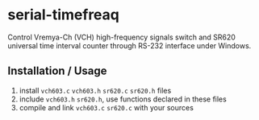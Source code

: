 # serial-timefreaq
Control Vremya-Ch (VCH) high-frequency signals switch and SR620 universal time interval counter through RS-232 interface under Windows.

## Installation / Usage
1. install `vch603.c` `vch603.h` `sr620.c` `sr620.h` files
2. include `vch603.h` `sr620.h`, use functions declared in these files
4. compile and link `vch603.c` `sr620.c` with your sources
